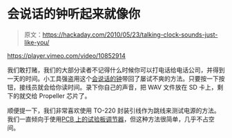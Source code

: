 # 会说话的钟听起来就像你

> 原文：<https://hackaday.com/2010/05/23/talking-clock-sounds-just-like-you/>

<https://player.vimeo.com/video/10852914>

</div> <p>我们敢打赌，我们的大部分读者不记得什么时候你可以打电话给电话公司，并得到一天的时间。小工具强盗用这个<a href="http://www.instructables.com/id/Make-a-Talking-Clock" target="_blank">会说话的钟</a>带回了屡试不爽的方法。只要按一下按钮，接线员就会给你读时间。录下你自己的声音，把 WAV 文件放在 SD 卡上，剩下的就交给 Propeller 芯片了。</p> <p>顺便提一下，我们非常喜欢使用 TO-220 封装引线作为跳线来测试电源的方法。我们一直倾向于使用<a href="http://hackaday.com/2009/08/25/regulated-breadboard-psu/">PCB 上的试验板调节器</a>，但这种方法很简单，几乎不占空间。</p> </body> </html>